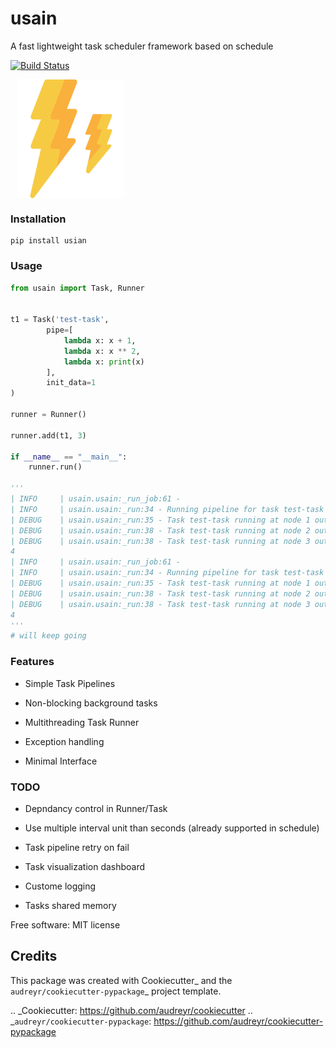 
# usain

A fast lightweight task scheduler framework based on schedule

[![Build Status](https://travis-ci.com/adhaamehab/usian.svg?branch=master)](https://travis-ci.com/adhaamehab/usian)


<img src="./icon.svg"
     width="170" height="190" align="middle" hspace="12" />



### Installation

```shell
pip install usian
```

### Usage

```python
from usain import Task, Runner


t1 = Task('test-task',
        pipe=[
            lambda x: x + 1,
            lambda x: x ** 2,
            lambda x: print(x)
        ],
        init_data=1
)

runner = Runner()

runner.add(t1, 3)

if __name__ == "__main__":
    runner.run()

'''
| INFO     | usain.usain:_run_job:61 -
| INFO     | usain.usain:_run:34 - Running pipeline for task test-task with intial data
| DEBUG    | usain.usain:_run:35 - Task test-task running at node 1 out of 3
| DEBUG    | usain.usain:_run:38 - Task test-task running at node 2 out of 3
| DEBUG    | usain.usain:_run:38 - Task test-task running at node 3 out of 3
4
| INFO     | usain.usain:_run_job:61 -
| INFO     | usain.usain:_run:34 - Running pipeline for task test-task with intial data
| DEBUG    | usain.usain:_run:35 - Task test-task running at node 1 out of 3
| DEBUG    | usain.usain:_run:38 - Task test-task running at node 2 out of 3
| DEBUG    | usain.usain:_run:38 - Task test-task running at node 3 out of 3
4
'''
# will keep going

```

### Features

- Simple Task Pipelines

- Non-blocking background tasks

- Multithreading Task Runner

-  Exception handling

- Minimal Interface

### TODO

- Depndancy control in Runner/Task

- Use multiple interval unit than seconds (already supported in schedule)

- Task pipeline retry on fail

- Task visualization dashboard

- Custome logging

- Tasks shared memory


Free software: MIT license

Credits
-------

This package was created with Cookiecutter_ and the `audreyr/cookiecutter-pypackage`_ project template.

.. _Cookiecutter: https://github.com/audreyr/cookiecutter
.. _`audreyr/cookiecutter-pypackage`: https://github.com/audreyr/cookiecutter-pypackage
